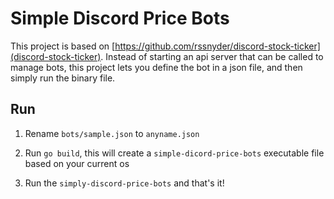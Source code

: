 # Simple Discord Price Bots

This project is based on [https://github.com/rssnyder/discord-stock-ticker](discord-stock-ticker). Instead of starting an api server that can be called to manage bots, this project lets you define the bot in a json file, and then simply run the binary file.

## Run

1) Rename `bots/sample.json` to `anyname.json`

2) Run `go build`, this will create a `simple-dicord-price-bots` executable file based on your current os

3) Run the `simply-discord-price-bots` and that's it!
